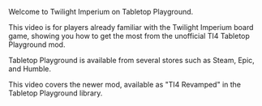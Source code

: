 Welcome to Twilight Imperium on Tabletop Playground.

This video is for players already familiar with the Twilight Imperium board game, showing you how to get the most from the unofficial TI4 Tabletop Playground mod.

Tabletop Playground is available from several stores such as Steam, Epic, and Humble.

This video covers the newer mod, available as "TI4 Revamped" in the Tabletop Playground library.
